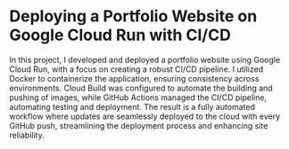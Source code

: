 # Deploying a Portfolio Website on Google Cloud Run with CI/CD
In this project, I developed and deployed a portfolio website using Google Cloud Run, with a focus on creating a robust CI/CD pipeline. I utilized Docker to containerize the application, ensuring consistency across environments. Cloud Build was configured to automate the building and pushing of images, while GitHub Actions managed the CI/CD pipeline, automating testing and deployment. The result is a fully automated workflow where updates are seamlessly deployed to the cloud with every GitHub push, streamlining the deployment process and enhancing site reliability. 
